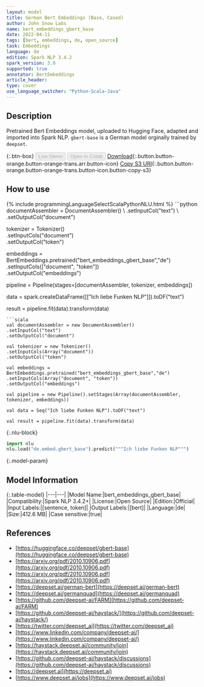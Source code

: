 ```yaml
---
layout: model
title: German Bert Embeddings (Base, Cased)
author: John Snow Labs
name: bert_embeddings_gbert_base
date: 2022-04-11
tags: [bert, embeddings, de, open_source]
task: Embeddings
language: de
edition: Spark NLP 3.4.2
spark_version: 3.0
supported: true
annotator: BertEmbeddings
article_header:
type: cover
use_language_switcher: "Python-Scala-Java"
---
```


## Description

Pretrained Bert Embeddings model, uploaded to Hugging Face, adapted and imported into Spark NLP. `gbert-base` is a German model orginally trained by `deepset`.

{:.btn-box}
<button class="button button-orange" disabled>Live Demo</button>
<button class="button button-orange" disabled>Open in Colab</button>
[Download](https://s3.amazonaws.com/auxdata.johnsnowlabs.com/public/models/bert_embeddings_gbert_base_de_3.4.2_3.0_1649675902802.zip){:.button.button-orange.button-orange-trans.arr.button-icon}
[Copy S3 URI](s3://auxdata.johnsnowlabs.com/public/models/bert_embeddings_gbert_base_de_3.4.2_3.0_1649675902802.zip){:.button.button-orange.button-orange-trans.button-icon.button-copy-s3}

## How to use



<div class="tabs-box" markdown="1">
{% include programmingLanguageSelectScalaPythonNLU.html %}
```python
documentAssembler = DocumentAssembler() \
.setInputCol("text") \
.setOutputCol("document")

tokenizer = Tokenizer() \
.setInputCols("document") \
.setOutputCol("token")

embeddings = BertEmbeddings.pretrained("bert_embeddings_gbert_base","de") \
.setInputCols(["document", "token"]) \
.setOutputCol("embeddings")

pipeline = Pipeline(stages=[documentAssembler, tokenizer, embeddings])

data = spark.createDataFrame([["Ich liebe Funken NLP"]]).toDF("text")

result = pipeline.fit(data).transform(data)
```
```scala
val documentAssembler = new DocumentAssembler() 
.setInputCol("text") 
.setOutputCol("document")

val tokenizer = new Tokenizer() 
.setInputCols(Array("document"))
.setOutputCol("token")

val embeddings = BertEmbeddings.pretrained("bert_embeddings_gbert_base","de") 
.setInputCols(Array("document", "token")) 
.setOutputCol("embeddings")

val pipeline = new Pipeline().setStages(Array(documentAssembler, tokenizer, embeddings))

val data = Seq("Ich liebe Funken NLP").toDF("text")

val result = pipeline.fit(data).transform(data)
```


{:.nlu-block}
```python
import nlu
nlu.load("de.embed.gbert_base").predict("""Ich liebe Funken NLP""")
```

</div>

{:.model-param}
## Model Information

{:.table-model}
|---|---|
|Model Name:|bert_embeddings_gbert_base|
|Compatibility:|Spark NLP 3.4.2+|
|License:|Open Source|
|Edition:|Official|
|Input Labels:|[sentence, token]|
|Output Labels:|[bert]|
|Language:|de|
|Size:|412.6 MB|
|Case sensitive:|true|

## References

- [https://huggingface.co/deepset/gbert-base](https://huggingface.co/deepset/gbert-base)
- [https://arxiv.org/pdf/2010.10906.pdf](https://arxiv.org/pdf/2010.10906.pdf)
- [https://arxiv.org/pdf/2010.10906.pdf](https://arxiv.org/pdf/2010.10906.pdf)
- [https://deepset.ai/german-bert](https://deepset.ai/german-bert)
- [https://deepset.ai/germanquad](https://deepset.ai/germanquad)
- [https://github.com/deepset-ai/FARM](https://github.com/deepset-ai/FARM)
- [https://github.com/deepset-ai/haystack/](https://github.com/deepset-ai/haystack/)
- [https://twitter.com/deepset_ai](https://twitter.com/deepset_ai)
- [https://www.linkedin.com/company/deepset-ai/](https://www.linkedin.com/company/deepset-ai/)
- [https://haystack.deepset.ai/community/join](https://haystack.deepset.ai/community/join)
- [https://github.com/deepset-ai/haystack/discussions](https://github.com/deepset-ai/haystack/discussions)
- [https://deepset.ai](https://deepset.ai)
- [https://www.deepset.ai/jobs](https://www.deepset.ai/jobs)